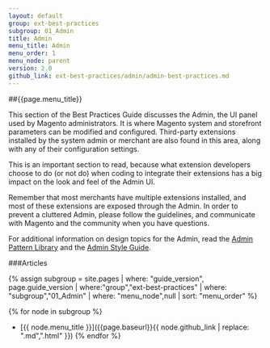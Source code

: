 ```yaml
---
layout: default
group: ext-best-practices
subgroup: 01_Admin
title: Admin
menu_title: Admin
menu_order: 1
menu_node: parent
version: 2.0
github_link: ext-best-practices/admin/admin-best-practices.md
---
```


##{{page.menu_title}}

This section of the Best Practices Guide discusses the Admin, the UI panel used by Magento administrators. It is where Magento system and storefront parameters can be modified and configured. Third-party extensions installed by the system admin or merchant are also found in this area, along with any of their configuration settings.

This is an important section to read, because what extension developers choose to do (or not do) when coding to integrate their extensions has a big impact on the look and feel of the Admin UI.

<div class="bs-callout bs-callout-info" id="info">
  <p>Remember that most merchants have multiple extensions installed, and most of these extensions are exposed through the Admin. In order to prevent a cluttered Admin, please follow the guidelines, and communicate with Magento and the community when you have questions.</p>
</div>

For additional information on design topics for the Admin, read the [Admin Pattern Library]({{page.baseurl}}pattern-library/bk-pattern.html) and the [Admin Style Guide]({{page.baseurl}}design-styleguide/bk-styleguide.html).

###Articles

{% assign subgroup = site.pages | where: "guide_version", page.guide_version | where:"group","ext-best-practices" | where: "subgroup","01_Admin" | where: "menu_node",null | sort: "menu_order" %}

{% for node in subgroup %}
*  [{{ node.menu_title }}]({{page.baseurl}}{{ node.github_link | replace: ".md",".html" }})
{% endfor %}
